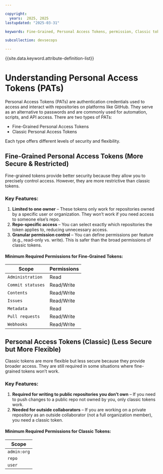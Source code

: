 ```yaml
---

copyright:
  years:  2025, 2025
lastupdated: "2025-03-31"

keywords: Fine-Grained, Personal Access Tokens, permission, Classic token

subcollection: devsecops

---
```


{{site.data.keyword.attribute-definition-list}}

# Understanding Personal Access Tokens (PATs)

Personal Access Tokens (PATs) are authentication credentials used to access and interact with repositories on platforms like GitHub. They serve as an alternative to passwords and are commonly used for automation, scripts, and API access. There are two types of PATs:
- Fine-Grained Personal Access Tokens
- Classic Personal Access Tokens

Each type offers different levels of security and flexibility.

## Fine-Grained Personal Access Tokens (More Secure & Restricted)
Fine-grained tokens provide better security because they allow you to precisely control access. However, they are more restrictive than classic tokens.

### Key Features:

1. **Limited to one owner** – These tokens only work for repositories owned by a specific user or organization. They won’t work if you need access to someone else’s repo.
2. **Repo-specific access** – You can select exactly which repositories the token applies to, reducing unnecessary access.
3. **Granular permission control** – You can define permissions per feature (e.g., read-only vs. write). This is safer than the broad permissions of classic tokens.

#### Minimum Required Permissions for Fine-Grained Tokens:

| Scope | Permissions |
| ---------|------------ |
| `Administration` | Read |
| `Commit statuses` | Read/Write |
| `Contents` | Read/Write |
| `Issues` | Read/Write |
| `Metadata` | Read |
| `Pull requests` | Read/Write |
| `Webhooks` | Read/Write |

## Personal Access Tokens (Classic) (Less Secure but More Flexible)

Classic tokens are more flexible but less secure because they provide broader access. They are still required in some situations where fine-grained tokens won’t work.

### Key Features:

1. **Required for writing to public repositories you don’t own** – If you need to push changes to a public repo not owned by you, only classic tokens work.
2. **Needed for outside collaborators** – If you are working on a private repository as an outside collaborator (not a full organization member), you need a classic token.

#### Minimum Required Permissions for Classic Tokens:

| Scope |
| --------- |
| `admin:org` |
| `repo` |
| `user` |


